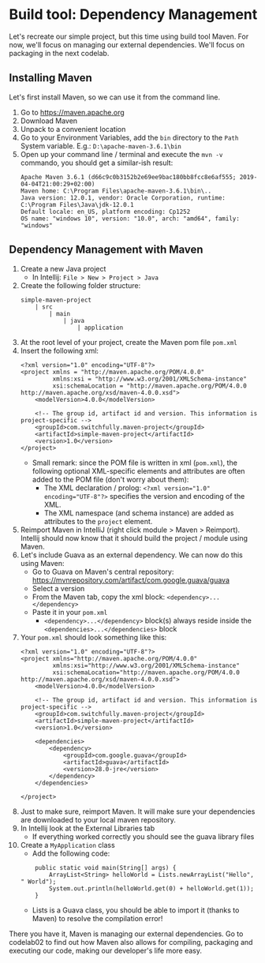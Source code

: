 # Build tool: Dependency Management

Let's recreate our simple project, but this time using build tool Maven.
For now, we'll focus on managing our external dependencies.
We'll focus on packaging in the next codelab.

## Installing Maven

Let's first install Maven, so we can use it from the command line.

1. Go to https://maven.apache.org
2. Download Maven
3. Unpack to a convenient location
4. Go to your Environment Variables, add the ```bin``` directory to the ```Path``` System variable.
    E.g.: ```D:\apache-maven-3.6.1\bin```
5. Open up your command line / terminal and execute the ```mvn -v``` commando, you should get a similar-ish result:
    ```
    Apache Maven 3.6.1 (d66c9c0b3152b2e69ee9bac180bb8fcc8e6af555; 2019-04-04T21:00:29+02:00)
    Maven home: C:\Program Files\apache-maven-3.6.1\bin\..
    Java version: 12.0.1, vendor: Oracle Corporation, runtime: C:\Program Files\Java\jdk-12.0.1
    Default locale: en_US, platform encoding: Cp1252
    OS name: "windows 10", version: "10.0", arch: "amd64", family: "windows"
    ```

## Dependency Management with Maven

1. Create a new Java project
    - In Intellij: ```File > New > Project > Java```
2. Create the following folder structure:
    ```
    simple-maven-project
        | src
            | main
                | java
                    | application
    ```
3. At the root level of your project, create the Maven pom file ```pom.xml```
4. Insert the following xml:
    ````
    <?xml version="1.0" encoding="UTF-8"?>
    <project xmlns = "http://maven.apache.org/POM/4.0.0"
             xmlns:xsi = "http://www.w3.org/2001/XMLSchema-instance"
             xsi:schemaLocation = "http://maven.apache.org/POM/4.0.0 http://maven.apache.org/xsd/maven-4.0.0.xsd">
        <modelVersion>4.0.0</modelVersion>
    
        <!-- The group id, artifact id and version. This information is project-specific -->
        <groupId>com.switchfully.maven-project</groupId>
        <artifactId>simple-maven-project</artifactId>
        <version>1.0</version>
    </project>
    ````
    - Small remark: since the POM file is written in xml (`pom.xml`), the following optional XML-specific elements 
    and attributes are often added to the POM file (don't worry about them):
        - The XML declaration / prolog: `<?xml version="1.0" encoding="UTF-8"?>` specifies the version and encoding of the XML.
        - The XML namespace (and schema instance) are added as attributes to the `project` element.
5. Reimport Maven in IntelliJ (right click module > Maven > Reimport). 
Intellij should now know that it should build the project / module using Maven.
6. Let's include Guava as an external dependency. We can now do this using Maven:
    - Go to Guava on Maven's central repository: https://mvnrepository.com/artifact/com.google.guava/guava
    - Select a version
    - From the Maven tab, copy the xml block: `<dependency>...</dependency>`
    - Paste it in your `pom.xml`
        - ```<dependency>...</dependency>``` block(s) always reside inside the `<dependencies>...</dependencies>` block
7. Your `pom.xml` should look something like this:
     ```
     <?xml version="1.0" encoding="UTF-8"?>
     <project xmlns="http://maven.apache.org/POM/4.0.0"
              xmlns:xsi="http://www.w3.org/2001/XMLSchema-instance"
              xsi:schemaLocation="http://maven.apache.org/POM/4.0.0 http://maven.apache.org/xsd/maven-4.0.0.xsd">
         <modelVersion>4.0.0</modelVersion>
     
         <!-- The group id, artifact id and version. This information is project-specific -->
         <groupId>com.switchfully.maven-project</groupId>
         <artifactId>simple-maven-project</artifactId>
         <version>1.0</version>
     
         <dependencies>
             <dependency>
                 <groupId>com.google.guava</groupId>
                 <artifactId>guava</artifactId>
                 <version>28.0-jre</version>
             </dependency>
         </dependencies>
         
     </project>
     ```
8. Just to make sure, reimport Maven. It will make sure your dependencies are downloaded to your local maven repository.
10. In Intellij look at the External Libraries tab
    - If everything worked correctly you should see the guava library files
11. Create a `MyApplication` class
    - Add the following code:
    ```
        public static void main(String[] args) {
            ArrayList<String> helloWorld = Lists.newArrayList("Hello", " World");
            System.out.println(helloWorld.get(0) + helloWorld.get(1));
        }
    ```
    - Lists is a Guava class, you should be able to import it (thanks to Maven) to resolve the compilation error! 

There you have it, Maven is managing our external dependencies.
Go to codelab02 to find out how Maven also allows for compiling, packaging and executing our code, 
making our developer's life more easy.
